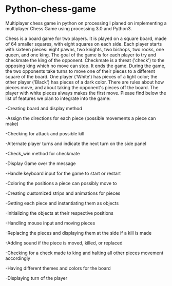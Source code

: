 # Python-chess-game
Multiplayer chess game in python on processing 
I planed on implementing a multiplayer Chess Game using processing 3.0 and Python3.

Chess is a board game for two players. It is played on a square board, made of 64 smaller squares, with eight squares on each side. Each player starts with sixteen pieces: eight pawns, two knights, two bishops, two rooks, one queen, and one king. The goal of the game is for each player to try and checkmate the king of the opponent. Checkmate is a threat ('check') to the opposing king which no move can stop. It ends the game. During the game, the two opponents take turns to move one of their pieces to a different square of the board. One player ('White') has pieces of a light color; the other player ('Black') has pieces of a dark color. There are rules about how pieces move, and about taking the opponent's pieces off the board. The player with white pieces always makes the first move. Please find below the list of features we plan to integrate into the game:

-Creating board and display method

-Assign the directions for each piece (possible movements a piece can make)

-Checking for attack and possible kill

-Alternate player turns and indicate the next turn on the side panel

-Check_win method for checkmate

-Display Game over the message

-Handle keyboard input for the game to start or restart

-Coloring the positions a piece can possibly move to

-Creating customized strips and animations for pieces

-Getting each piece and instantiating them as objects

-Initializing the objects at their respective positions

-Handling mouse input and moving pieces

-Replacing the pieces and displaying them at the side if a kill is made

-Adding sound if the piece is moved, killed, or replaced

-Checking for a check made to king and halting all other pieces movement accordingly

-Having different themes and colors for the board

-Displaying turn of the player
